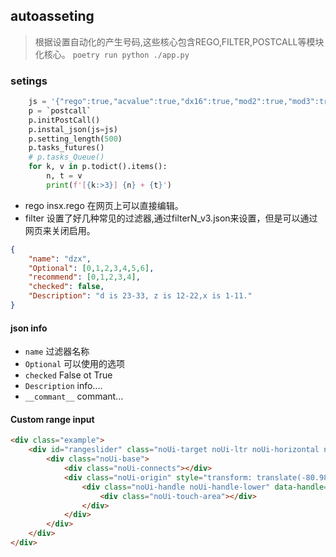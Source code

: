 ## autoasseting
> 根据设置自动化的产生号码,这些核心包含REGO,FILTER,POSTCALL等模块化核心。
> `poetry run python ./app.py`

### setings
```python
    js = '{"rego":true,"acvalue":true,"dx16":true,"mod2":true,"mod3":true,"mod4":true,"mod5":true,"mod6":true,"mod7":true,"sixlan":true,"zhihe":true,"lianhao":true}'
    p = `postcall`
    p.initPostCall()
    p.instal_json(js=js)
    p.setting_length(500)
    p.tasks_futures()
    # p.tasks_Queue() 
    for k, v in p.todict().items():
        n, t = v
        print(f'[{k:>3}] {n} + {t}')
```

* rego insx.rego 在网页上可以直接编辑。
* filter 设置了好几种常见的过滤器,通过filterN_v3.json来设置，但是可以通过网页来关闭启用。


```json
{
    "name": "dzx",
    "Optional": [0,1,2,3,4,5,6],
    "recommend": [0,1,2,3,4],
    "checked": false,
    "Description": "d is 23-33, z is 12-22,x is 1-11."
}
```
#### json info
* `name` 过滤器名称
* `Optional` 可以使用的选项
* `checked` False ot True
* `Description` info....
* `__commant__` commant...

#### Custom range input
```html
<div class="example">
    <div id="rangeslider" class="noUi-target noUi-ltr noUi-horizontal noUi-txt-dir-ltr">
        <div class="noUi-base">
            <div class="noUi-connects"></div>
            <div class="noUi-origin" style="transform: translate(-80.9868%, 0px); z-index: 4;">
                <div class="noUi-handle noUi-handle-lower" data-handle="0" tabindex="0" role="slider" aria-orientation="horizontal" aria-valuemin="5.0" aria-valuemax="1000.0" aria-valuenow="194.2" aria-valuetext="194.18">
                    <div class="noUi-touch-area"></div>
                </div>
            </div>
        </div>
    </div>
</div>
```